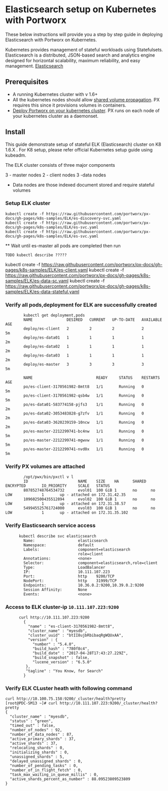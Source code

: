 
# Elasticsearch setup on Kubernetes with Portworx

These below instructions will provide you a step by step guide in deploying Elasticsearch with Portworx on Kubernetes. 

Kubernetes provides management of stateful workloads using Statefulsets. Elasticsearch is a distributed, JSON-based search and analytics engine designed for horizontal scalability, maximum reliability, and easy management. [Elasticsearch](https://www.elastic.co/)  

## Prerequisites

-	A running Kubernetes cluster with v 1.6+ 
-	All the kubernetes nodes should allow [shared volume propagation](https://docs.portworx.com/knowledgebase/shared-mount-propogation.html). PX requires this since it provisions volumes in containers.  
-	[Deploy Portworx on your kubernetes cluster](https://docs.portworx.com/scheduler/kubernetes/install.html). PX runs on each node of your kubernetes cluster as a daemonset. 

## Install


This guide demonstrate setup of stateful ELK (Elasticsearch) cluster on K8 1.6.X . 
For K8 setup, please refer official Kubernetes setup guide using kubeadm.

The ELK cluster consists of three major components

3 - master nodes
2 - client nodes
3 -data   nodes

  - Data nodes are those indexed document stored and require stateful volumes 


### Setup ELK cluster 
```
kubectl create -f https://raw.githubusercontent.com/portworx/px-docs/gh-pages/k8s-samples/ELK/es-discovery-svc.yaml
kubectl create -f https://raw.githubusercontent.com/portworx/px-docs/gh-pages/k8s-samples/ELK/es-svc.yaml
kubectl create -f https://raw.githubusercontent.com/portworx/px-docs/gh-pages/k8s-samples/ELK/es-svc.yaml
```

** Wait until es-master all pods are completed then run

```
TODO kubectl describe ?????
```

kubectl create -f https://raw.githubusercontent.com/portworx/px-docs/gh-pages/k8s-samples/ELK/es-client.yaml
kubectl create -f https://raw.githubusercontent.com/portworx/px-docs/gh-pages/k8s-samples/ELK/es-data-sc.yaml
kubectl create -f https://raw.githubusercontent.com/portworx/px-docs/gh-pages/k8s-samples/ELK/es-data-stateful.yaml

### Verify all pods,deployment for ELK are successfully created

```
        kubectl get deployment,pods
        NAME               DESIRED   CURRENT   UP-TO-DATE   AVAILABLE   AGE
        deploy/es-client   2         2         2            2           5m
        deploy/es-data01   1         1         1            1           2m
        deploy/es-data02   1         1         1            1           2m
        deploy/es-data03   1         1         1            1           2m
        deploy/es-master   3         3         3            3           5m

        NAME                            READY     STATUS    RESTARTS   AGE
        po/es-client-3170561982-8mtt8   1/1       Running   0          5m
        po/es-client-3170561982-qsb4w   1/1       Running   0          5m
        po/es-data01-583774158-pjfs3    1/1       Running   0          2m
        po/es-data02-3053483828-g7zfv   1/1       Running   0          2m
        po/es-data03-3620239159-10ncw   1/1       Running   0          2m
        po/es-master-2212299741-bc4nw   1/1       Running   0          5m
        po/es-master-2212299741-mgwvw   1/1       Running   0          5m
        po/es-master-2212299741-nvd0x   1/1       Running   0          5m
```

### Verify PX volumes are attached
``` 
        /opt/pwx/bin/pxctl v l
        ID                      NAME    SIZE    HA      SHARED  ENCRYPTED       IO_PRIORITY     SCALE   STATUS
        807852748764534732      evol01  100 GiB 1       no      no              LOW             1       up - attached on 172.31.42.35
        109602500435512894      evol02  100 GiB 1       no      no              LOW             1       up - attached on 172.31.38.57
        549945525761724000      evol03  100 GiB 1       no      no              LOW             1       up - attached on 172.31.35.102
```

### Verify Elasticsearch service access
```
      kubectl describe svc elasticsearch
        Name:                   elasticsearch
        Namespace:              default
        Labels:                 component=elasticsearch
                                role=client
        Annotations:            <none>
        Selector:               component=elasticsearch,role=client
        Type:                   LoadBalancer
        IP:                     10.111.107.223
        Port:                   http    9200/TCP
        NodePort:               http    31999/TCP
        Endpoints:              10.36.0.2:9200,10.39.0.2:9200
        Session Affinity:       None
        Events:                 <none>
```
### Access to ELK cluster-ip ``10.111.107.223:9200``
```
      curl http://10.111.107.223:9200
        {
          "name" : "es-client-3170561982-8mtt8",
          "cluster_name" : "myesdb",
          "cluster_uuid" : "btII8ujbRbibaqRgWQUxAA",
          "version" : {
            "number" : "5.4.0",
            "build_hash" : "780f8c4",
            "build_date" : "2017-04-28T17:43:27.229Z",
            "build_snapshot" : false,
            "lucene_version" : "6.5.0"
         },
         "tagline" : "You Know, for Search"
        }
```
### Verify ELK CLuster heath with following command
```
curl http://10.100.75.158:9200/_cluster/health?pretty
[root@PDC-SM13 ~]# curl http://10.111.107.223:9200/_cluster/health?pretty
{
  "cluster_name" : "myesdb",
  "status" : “green",
  "timed_out" : false,
  "number_of_nodes" : 92,
  "number_of_data_nodes" : 87,
  "active_primary_shards" : 37,
  "active_shards" : 37,
  "relocating_shards" : 0,
  "initializing_shards" : 0,
  "unassigned_shards" : 5,
  "delayed_unassigned_shards" : 0,
  "number_of_pending_tasks" : 0,
  "number_of_in_flight_fetch" : 0,
  "task_max_waiting_in_queue_millis" : 0,
  "active_shards_percent_as_number" : 88.09523809523809
}
```


